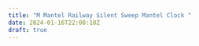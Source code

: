 ```yaml
---
title: "M Mantel Railway Silent Sweep Mantel Clock "
date: 2024-01-16T22:08:18Z
draft: true
---
```


